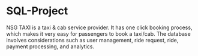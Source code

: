 # SQL-Project
NSG TAXI is a taxi & cab service provider. It has one click booking process, which makes it very easy for passengers to book a taxi/cab.
The database involves considerations such as user management, ride request, ride, payment processing, and analytics.
